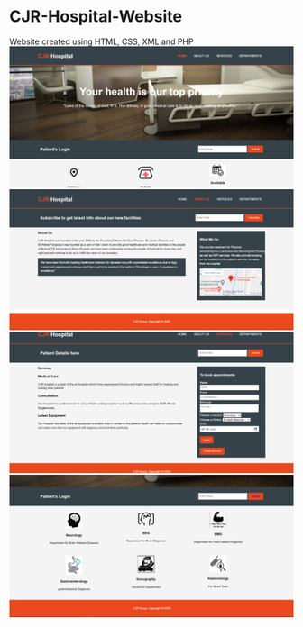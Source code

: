# CJR-Hospital-Website
Website created using HTML, CSS, XML and PHP
![](hosp.png)
![](hosp2.png)
![](hosp3.png)
![](hosp4.png)
